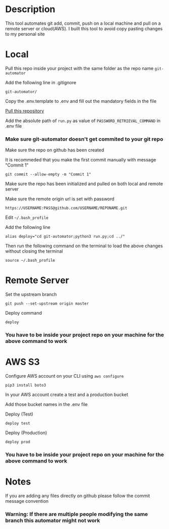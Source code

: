 # Description
This tool automates git add, commit, push on a local machine and pull on a remote server or cloud(AWS). I built this tool to avoid copy pasting changes to my personal site

# Local

Pull this repo inside your project with the same folder as the repo name ```git-automator```

Add the following line in .gitignore
```
git-automator/
```

Copy the .env.template to .env and fill out the mandatory fields in the file

[Pull this repository](https://github.com/mohd-ahsan-mirza/redis-local-encryptor)

Add the absolute path of ``` run.py ``` as value of ``` PASSWORD_RETRIEVAL_COMMAND ``` in .env file
### Make sure git-automator doesn't get commited to your git repo

Make sure the repo on github has been created

It is recommeded that you make the first commit manually with message "Commit 1"
```
git commit --allow-empty -m "Commit 1"
```

Make sure the repo has been initialized and pulled on both local and remote server

Make sure the remote origin url is set with password
```
https://USERNAME:PASS@github.com/USERNAME/REPONAME.git
```

Edit ```~/.bash_profile```

Add the following line
```
alias deploy="cd git-automator;python3 run.py;cd ../"
```
Then run the following command on the terminal to load the above changes without closing the terminal
```
source ~/.bash_profile
```

# Remote Server
Set the upstream branch
```
git push --set-upstream origin master
```

Deploy command
```
deploy
```
### You have to be inside your project repo on your machine for the above command to work

# AWS S3
Configure AWS account on your CLI using ```aws configure```
```
pip3 install boto3
```
In your AWS account create a test and a production bucket

Add those bucket names in the .env file

Deploy (Test)
```
deploy test
```
Deploy (Production)
```
deploy prod
```
### You have to be inside your project repo on your machine for the above command to work

# Notes
If you are adding any files directly on github please follow the commit message convention
### Warning: If there are multiple people modifying the same branch this automator might not work
